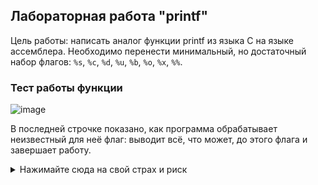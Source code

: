 ## Лабораторная работа "printf"

Цель работы: написать аналог функции printf из языка C на языке ассемблера. Необходимо перенести минимальный, но достаточный набор флагов: `%s`, `%c`, `%d`, `%u`, `%b`, `%o`, `%x`, `%%`.

### Тест работы функции

![image](https://user-images.githubusercontent.com/53887365/82755125-d8ed3d80-9dfb-11ea-8af7-866cda21a4b4.png)

В последней строчке показано, как программа обрабатывает неизвестный для неё флаг: выводит всё, что может, до этого флага и завершает работу.

<details>
<summary>Нажимайте сюда на свой страх и риск</summary>
<img src="https://user-images.githubusercontent.com/53887365/82755302-e35c0700-9dfc-11ea-8a10-f1b2c25a4ca4.png" width="500">
</details>
